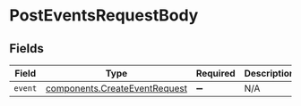 # PostEventsRequestBody


## Fields

| Field                                                                          | Type                                                                           | Required                                                                       | Description                                                                    |
| ------------------------------------------------------------------------------ | ------------------------------------------------------------------------------ | ------------------------------------------------------------------------------ | ------------------------------------------------------------------------------ |
| `event`                                                                        | [components.CreateEventRequest](../../models/components/createeventrequest.md) | :heavy_minus_sign:                                                             | N/A                                                                            |